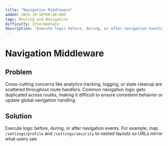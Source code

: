 ```yaml
---
title: "Navigation Middleware"
added: 2025-10-10T00:00:00Z
tags: Routing and Navigation
difficulty: Intermediate
description: "Execute logic before, during, or after navigation events."
---
```

# Navigation Middleware

## Problem

Cross-cutting concerns like analytics tracking, logging, or state cleanup are scattered throughout route handlers. Common navigation logic gets duplicated across routes, making it difficult to ensure consistent behavior or update global navigation handling.

## Solution

Execute logic before, during, or after navigation events. For example, map `/settings/profile` and `/settings/security` to nested layouts so URLs mirror what users see.
